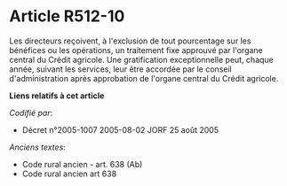 # Article R512-10

Les directeurs reçoivent, à l'exclusion de tout pourcentage sur les bénéfices ou les opérations, un traitement fixe approuvé
par l'organe central du Crédit agricole. Une gratification exceptionnelle peut, chaque année, suivant les services, leur être
accordée par le conseil d'administration après approbation de l'organe central du Crédit agricole.

**Liens relatifs à cet article**

_Codifié par_:

  - Décret n°2005-1007 2005-08-02 JORF 25 août 2005

_Anciens textes_:

  - Code rural ancien - art. 638 (Ab)
  - Code rural ancien art 638
